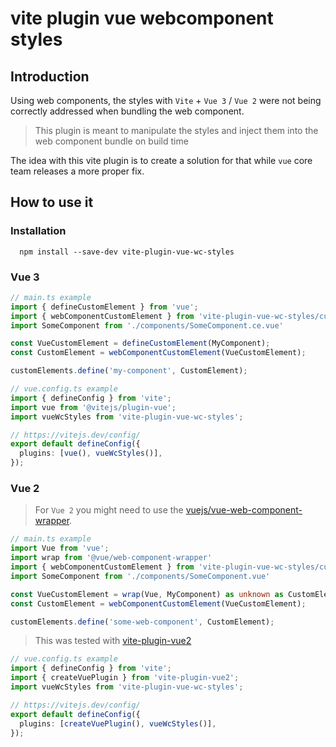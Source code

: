 # vite plugin vue webcomponent styles

## Introduction
Using web components, the styles with `Vite` + `Vue 3` / `Vue 2` were not being correctly addressed when bundling the web component.

> This plugin is meant to manipulate the styles and inject them into the web component bundle on build time

The idea with this vite plugin is to create a solution for that while `vue` core team releases a more proper fix.

## How to use it

### Installation

```
  npm install --save-dev vite-plugin-vue-wc-styles
```

### Vue 3

```typescript
// main.ts example
import { defineCustomElement } from 'vue';
import { webComponentCustomElement } from 'vite-plugin-vue-wc-styles/custom-element';
import SomeComponent from './components/SomeComponent.ce.vue'

const VueCustomElement = defineCustomElement(MyComponent);
const CustomElement = webComponentCustomElement(VueCustomElement);

customElements.define('my-component', CustomElement);
```

```typescript
// vue.config.ts example
import { defineConfig } from 'vite';
import vue from '@vitejs/plugin-vue';
import vueWcStyles from 'vite-plugin-vue-wc-styles';

// https://vitejs.dev/config/
export default defineConfig({
  plugins: [vue(), vueWcStyles()],
});
```

### Vue 2

> For `Vue 2` you might need to use the [vuejs/vue-web-component-wrapper](https://github.com/vuejs/vue-web-component-wrapper).

```typescript
// main.ts example
import Vue from 'vue';
import wrap from '@vue/web-component-wrapper'
import { webComponentCustomElement } from 'vite-plugin-vue-wc-styles/custom-element';
import SomeComponent from './components/SomeComponent.vue'

const VueCustomElement = wrap(Vue, MyComponent) as unknown as CustomElementConstructor;
const CustomElement = webComponentCustomElement(VueCustomElement);

customElements.define('some-web-component', CustomElement);
```

> This was tested with [vite-plugin-vue2](https://github.com/underfin/vite-plugin-vue2)

```typescript
// vue.config.ts example
import { defineConfig } from 'vite';
import { createVuePlugin } from 'vite-plugin-vue2';
import vueWcStyles from 'vite-plugin-vue-wc-styles';

// https://vitejs.dev/config/
export default defineConfig({
  plugins: [createVuePlugin(), vueWcStyles()],
});
```